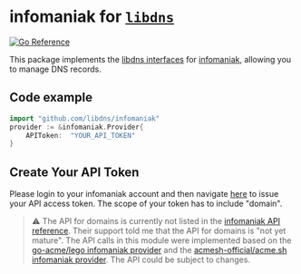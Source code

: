 infomaniak for [`libdns`](https://github.com/libdns/libdns)
=======================

[![Go Reference](https://pkg.go.dev/badge/test.svg)](https://pkg.go.dev/github.com/libdns/infomaniak)

This package implements the [libdns interfaces](https://github.com/libdns/libdns) for [infomaniak](https://infomaniak.com), allowing you to manage DNS records.

## Code example
```go
import "github.com/libdns/infomaniak"
provider := &infomaniak.Provider{
    APIToken:  "YOUR_API_TOKEN"
}
```

## Create Your API Token
Please login to your infomaniak account and then navigate [here](https://manager.infomaniak.com/v3/infomaniak-api) to issue your API access token. The scope of your token has to include "domain".


> :warning: The API for domains is currently not listed in the [infomaniak API reference](https://developer.infomaniak.com/docs/api). Their support told me that the API for domains is "not yet mature". The API calls in this module were implemented based on the [go-acme/lego infomaniak provider](https://github.com/go-acme/lego/tree/master/providers/dns/infomaniak) and the [acmesh-official/acme.sh infomaniak provider](https://github.com/acmesh-official/acme.sh/blob/master/dnsapi/dns_infomaniak.sh). The API could be subject to changes.